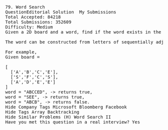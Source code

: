 <pre>
79. Word Search  
QuestionEditorial Solution  My Submissions
Total Accepted: 84218
Total Submissions: 352609
Difficulty: Medium
Given a 2D board and a word, find if the word exists in the grid.

The word can be constructed from letters of sequentially adjacent cell, where "adjacent" cells are those horizontally or vertically neighboring. The same letter cell may not be used more than once.

For example,
Given board =

[
  ['A','B','C','E'],
  ['S','F','C','S'],
  ['A','D','E','E']
]
word = "ABCCED", -> returns true,
word = "SEE", -> returns true,
word = "ABCB", -> returns false.
Hide Company Tags Microsoft Bloomberg Facebook
Hide Tags Array Backtracking
Hide Similar Problems (H) Word Search II
Have you met this question in a real interview? Yes  
</pre>

